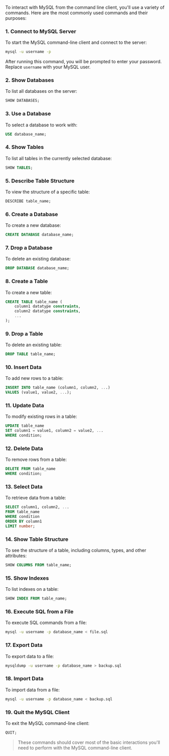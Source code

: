 To interact with MySQL from the command line client, you'll use a variety of commands. Here are the most commonly used commands and their purposes:

### 1. **Connect to MySQL Server**

To start the MySQL command-line client and connect to the server:

```bash
mysql -u username -p
```

After running this command, you will be prompted to enter your password. Replace `username` with your MySQL user.

### 2. **Show Databases**

To list all databases on the server:

```sql
SHOW DATABASES;
```

### 3. **Use a Database**

To select a database to work with:

```sql
USE database_name;
```

### 4. **Show Tables**

To list all tables in the currently selected database:

```sql
SHOW TABLES;
```

### 5. **Describe Table Structure**

To view the structure of a specific table:

```sql
DESCRIBE table_name;
```

### 6. **Create a Database**

To create a new database:

```sql
CREATE DATABASE database_name;
```

### 7. **Drop a Database**

To delete an existing database:

```sql
DROP DATABASE database_name;
```

### 8. **Create a Table**

To create a new table:

```sql
CREATE TABLE table_name (
    column1 datatype constraints,
    column2 datatype constraints,
    ...
);
```

### 9. **Drop a Table**

To delete an existing table:

```sql
DROP TABLE table_name;
```

### 10. **Insert Data**

To add new rows to a table:

```sql
INSERT INTO table_name (column1, column2, ...)
VALUES (value1, value2, ...);
```

### 11. **Update Data**

To modify existing rows in a table:

```sql
UPDATE table_name
SET column1 = value1, column2 = value2, ...
WHERE condition;
```

### 12. **Delete Data**

To remove rows from a table:

```sql
DELETE FROM table_name
WHERE condition;
```

### 13. **Select Data**

To retrieve data from a table:

```sql
SELECT column1, column2, ...
FROM table_name
WHERE condition
ORDER BY column1
LIMIT number;
```

### 14. **Show Table Structure**

To see the structure of a table, including columns, types, and other attributes:

```sql
SHOW COLUMNS FROM table_name;
```

### 15. **Show Indexes**

To list indexes on a table:

```sql
SHOW INDEX FROM table_name;
```

### 16. **Execute SQL from a File**

To execute SQL commands from a file:

```bash
mysql -u username -p database_name < file.sql
```

### 17. **Export Data**

To export data to a file:

```bash
mysqldump -u username -p database_name > backup.sql
```

### 18. **Import Data**

To import data from a file:

```bash
mysql -u username -p database_name < backup.sql
```

### 19. **Quit the MySQL Client**

To exit the MySQL command-line client:

```sql
QUIT;
```

> These commands should cover most of the basic interactions you'll need to perform with the MySQL command-line client.